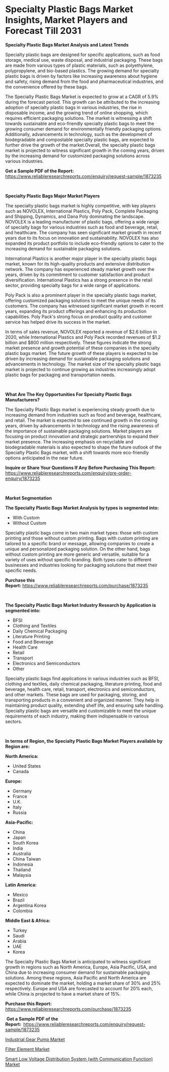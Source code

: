 <p><h1>Specialty Plastic Bags Market Insights, Market Players and Forecast Till 2031</h1></p><p><strong>Specialty Plastic Bags Market Analysis and Latest Trends</strong></p>
<p><p>Specialty plastic bags are designed for specific applications, such as food storage, medical use, waste disposal, and industrial packaging. These bags are made from various types of plastic materials, such as polyethylene, polypropylene, and bio-based plastics. The growing demand for specialty plastic bags is driven by factors like increasing awareness about hygiene and safety, rising demand from the food and pharmaceutical industries, and the convenience offered by these bags.</p><p>The Specialty Plastic Bags Market is expected to grow at a CAGR of 5.9% during the forecast period. This growth can be attributed to the increasing adoption of specialty plastic bags in various industries, the rise in disposable income, and the growing trend of online shopping, which requires efficient packaging solutions. The market is witnessing a shift towards sustainable and eco-friendly specialty plastic bags to meet the growing consumer demand for environmentally friendly packaging options. Additionally, advancements in technology, such as the development of biodegradable and compostable specialty plastic bags, are expected to further drive the growth of the market.Overall, the specialty plastic bags market is projected to witness significant growth in the coming years, driven by the increasing demand for customized packaging solutions across various industries.</p></p>
<p><strong>Get a Sample PDF of the Report:&nbsp;</strong> <a href="https://www.reliableresearchreports.com/enquiry/request-sample/1873235">https://www.reliableresearchreports.com/enquiry/request-sample/1873235</a></p>
<p>&nbsp;</p>
<p><strong>Specialty Plastic Bags Major Market Players</strong></p>
<p><p>The specialty plastic bags market is highly competitive, with key players such as NOVOLEX, International Plastics, Poly Pack, Complete Packaging and Shipping, Dynamics, and Dana Poly dominating the landscape. NOVOLEX is a leading manufacturer of plastic bags, offering a wide range of specialty bags for various industries such as food and beverage, retail, and healthcare. The company has seen significant market growth in recent years due to its focus on innovation and sustainability. NOVOLEX has also expanded its product portfolio to include eco-friendly options to cater to the increasing demand for sustainable packaging solutions.</p><p>International Plastics is another major player in the specialty plastic bags market, known for its high-quality products and extensive distribution network. The company has experienced steady market growth over the years, driven by its commitment to customer satisfaction and product diversification. International Plastics has a strong presence in the retail sector, providing specialty bags for a wide range of applications.</p><p>Poly Pack is also a prominent player in the specialty plastic bags market, offering customized packaging solutions to meet the unique needs of its customers. The company has witnessed significant market growth in recent years, expanding its product offerings and enhancing its production capabilities. Poly Pack's strong focus on product quality and customer service has helped drive its success in the market.</p><p>In terms of sales revenue, NOVOLEX reported a revenue of $2.6 billion in 2020, while International Plastics and Poly Pack recorded revenues of $1.2 billion and $800 million respectively. These figures indicate the strong market presence and growth potential of these companies in the specialty plastic bags market. The future growth of these players is expected to be driven by increasing demand for sustainable packaging solutions and advancements in technology. The market size of the specialty plastic bags market is projected to continue growing as industries increasingly adopt plastic bags for packaging and transportation needs.</p></p>
<p>&nbsp;</p>
<p><strong>What Are The Key Opportunities For Specialty Plastic Bags Manufacturers?</strong></p>
<p><p>The Specialty Plastic Bags market is experiencing steady growth due to increasing demand from industries such as food and beverage, healthcare, and retail. The market is expected to see continued growth in the coming years, driven by advancements in technology and the rising awareness of the importance of sustainable packaging solutions. Market players are focusing on product innovation and strategic partnerships to expand their market presence. The increasing emphasis on recyclable and biodegradable materials is also expected to shape the future outlook of the Specialty Plastic Bags market, with a shift towards more eco-friendly options anticipated in the near future.</p></p>
<p><strong>Inquire or Share Your Questions If Any Before Purchasing This Report:</strong> <a href="https://www.reliableresearchreports.com/enquiry/pre-order-enquiry/1873235">https://www.reliableresearchreports.com/enquiry/pre-order-enquiry/1873235</a></p>
<p>&nbsp;</p>
<p><strong>Market Segmentation</strong></p>
<p><strong>The Specialty Plastic Bags Market Analysis by types is segmented into:</strong></p>
<p><ul><li>With Custom</li><li>Without Custom</li></ul></p>
<p><p>Specialty plastic bags come in two main market types: those with custom printing and those without custom printing. Bags with custom printing are tailored to a specific brand or message, allowing companies to create a unique and personalized packaging solution. On the other hand, bags without custom printing are more generic and versatile, suitable for a variety of uses without specific branding. Both types cater to different businesses and industries looking for packaging solutions that meet their specific needs.</p></p>
<p><strong>Purchase this Report:&nbsp;</strong><a href="https://www.reliableresearchreports.com/purchase/1873235">https://www.reliableresearchreports.com/purchase/1873235</a></p>
<p>&nbsp;</p>
<p><strong>The Specialty Plastic Bags Market Industry Research by Application is segmented into:</strong></p>
<p><ul><li>BFSI</li><li>Clothing and Textiles</li><li>Daily Chemical Packaging</li><li>Literature Printing</li><li>Food and Beverage</li><li>Health Care</li><li>Retail</li><li>Transport</li><li>Electronics and Semiconductors</li><li>Other</li></ul></p>
<p><p>Specialty plastic bags find applications in various industries such as BFSI, clothing and textiles, daily chemical packaging, literature printing, food and beverage, health care, retail, transport, electronics and semiconductors, and other markets. These bags are used for packaging, storing, and transporting products in a convenient and organized manner. They help in maintaining product quality, extending shelf life, and ensuring safe handling. Specialty plastic bags are versatile and customizable to meet the unique requirements of each industry, making them indispensable in various sectors.</p></p>
<p>&nbsp;</p>
<p><strong>In terms of Region, the Specialty Plastic Bags Market Players available by Region are:</strong></p>
<p>
    <p> <strong> North America: </strong>
        <ul>
            <li>United States</li>
            <li>Canada</li>
        </ul>
        </p> 
    <p> <strong> Europe: </strong>
        <ul>
            <li>Germany</li>
            <li>France</li>
            <li>U.K.</li>
            <li>Italy</li>
            <li>Russia</li>
        </ul>
        </p> 
    <p> <strong> Asia-Pacific: </strong>
        <ul>
            <li>China</li>
            <li>Japan</li>
            <li>South Korea</li>
            <li>India</li>
            <li>Australia</li>
            <li>China Taiwan</li>
            <li>Indonesia</li>
            <li>Thailand</li>
            <li>Malaysia</li>
        </ul>
        </p> 
    <p> <strong> Latin America: </strong>
        <ul>
            <li>Mexico</li>
            <li>Brazil</li>
            <li>Argentina Korea</li>
            <li>Colombia</li>
        </ul>
        </p> 
    <p> <strong> Middle East & Africa: </strong>
        <ul>
            <li>Turkey</li>
            <li>Saudi</li>
            <li>Arabia</li>
            <li>UAE</li>
            <li>Korea</li>
        </ul>
    </p>
    </p>
<p><p>The Specialty Plastic Bags Market is anticipated to witness significant growth in regions such as North America, Europe, Asia Pacific, USA, and China due to increasing consumer demand for sustainable packaging solutions. Among these regions, Asia Pacific and North America are expected to dominate the market, holding a market share of 30% and 25% respectively. Europe and USA are forecasted to account for 20% each, while China is projected to have a market share of 15%.</p></p>
<p><strong>Purchase this Report: </strong><a href="https://www.reliableresearchreports.com/purchase/1873235">https://www.reliableresearchreports.com/purchase/1873235</a></p>
<p>&nbsp;<strong>Get a Sample PDF of the Report:&nbsp;&nbsp;</strong><a href="https://www.reliableresearchreports.com/enquiry/request-sample/1873235">https://www.reliableresearchreports.com/enquiry/request-sample/1873235</a></p>
<p><strong></strong></p>
<p><p><a href="https://view.publitas.com/reportprime-1/industrial-gear-pump-market-size-growing-and-forecasted-for-period-from-2023-2030-and-provides-complete-market-analysis-of-this-market/">Industrial Gear Pump Market</a></p><p><a href="https://view.publitas.com/reportprime-1/filter-element-market-centers-on-aspects-such-as-market-growth-market-share-market-opportunity-and-projected-forecasts-spanning-from-2023-to-2030/">Filter Element Market</a></p><p><a href="https://view.publitas.com/reportprime-1/smart-low-voltage-distribution-system-with-communication-function-market-centers-on-aspects-such-as-market-growth-market-share-market-opportunity-and-projected-forecasts-spanning-from-2024-to-2031/">Smart Low Voltage Distribution System (with Communication Function) Market</a></p></p>